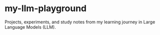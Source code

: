 # my-llm-playground
Projects, experiments, and study notes from my learning journey in Large Language Models (LLM).
